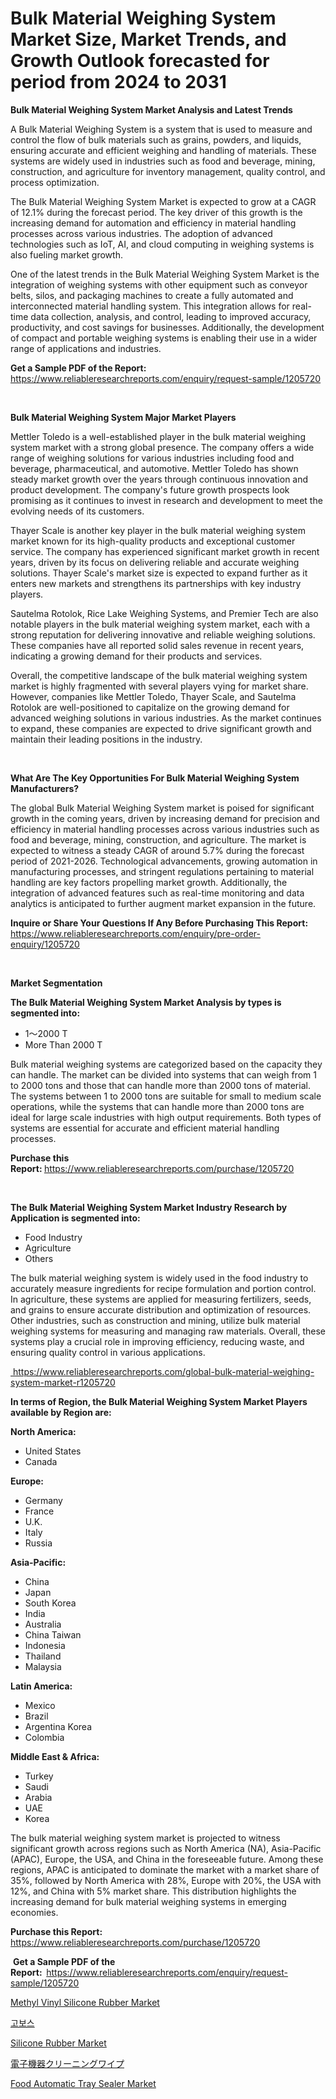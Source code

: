 <p><h1>Bulk Material Weighing System Market Size, Market Trends, and Growth Outlook forecasted for period from 2024 to 2031</h1></p><p><strong>Bulk Material Weighing System Market Analysis and Latest Trends</strong></p>
<p><p>A Bulk Material Weighing System is a system that is used to measure and control the flow of bulk materials such as grains, powders, and liquids, ensuring accurate and efficient weighing and handling of materials. These systems are widely used in industries such as food and beverage, mining, construction, and agriculture for inventory management, quality control, and process optimization.</p><p>The Bulk Material Weighing System Market is expected to grow at a CAGR of 12.1% during the forecast period. The key driver of this growth is the increasing demand for automation and efficiency in material handling processes across various industries. The adoption of advanced technologies such as IoT, AI, and cloud computing in weighing systems is also fueling market growth.</p><p>One of the latest trends in the Bulk Material Weighing System Market is the integration of weighing systems with other equipment such as conveyor belts, silos, and packaging machines to create a fully automated and interconnected material handling system. This integration allows for real-time data collection, analysis, and control, leading to improved accuracy, productivity, and cost savings for businesses. Additionally, the development of compact and portable weighing systems is enabling their use in a wider range of applications and industries.</p></p>
<p><strong>Get a Sample PDF of the Report:&nbsp;</strong> <a href="https://www.reliableresearchreports.com/enquiry/request-sample/1205720">https://www.reliableresearchreports.com/enquiry/request-sample/1205720</a></p>
<p>&nbsp;</p>
<p><strong>Bulk Material Weighing System Major Market Players</strong></p>
<p><p>Mettler Toledo is a well-established player in the bulk material weighing system market with a strong global presence. The company offers a wide range of weighing solutions for various industries including food and beverage, pharmaceutical, and automotive. Mettler Toledo has shown steady market growth over the years through continuous innovation and product development. The company's future growth prospects look promising as it continues to invest in research and development to meet the evolving needs of its customers.</p><p>Thayer Scale is another key player in the bulk material weighing system market known for its high-quality products and exceptional customer service. The company has experienced significant market growth in recent years, driven by its focus on delivering reliable and accurate weighing solutions. Thayer Scale's market size is expected to expand further as it enters new markets and strengthens its partnerships with key industry players.</p><p>Sautelma Rotolok, Rice Lake Weighing Systems, and Premier Tech are also notable players in the bulk material weighing system market, each with a strong reputation for delivering innovative and reliable weighing solutions. These companies have all reported solid sales revenue in recent years, indicating a growing demand for their products and services.</p><p>Overall, the competitive landscape of the bulk material weighing system market is highly fragmented with several players vying for market share. However, companies like Mettler Toledo, Thayer Scale, and Sautelma Rotolok are well-positioned to capitalize on the growing demand for advanced weighing solutions in various industries. As the market continues to expand, these companies are expected to drive significant growth and maintain their leading positions in the industry.</p></p>
<p>&nbsp;</p>
<p><strong>What Are The Key Opportunities For Bulk Material Weighing System Manufacturers?</strong></p>
<p><p>The global Bulk Material Weighing System market is poised for significant growth in the coming years, driven by increasing demand for precision and efficiency in material handling processes across various industries such as food and beverage, mining, construction, and agriculture. The market is expected to witness a steady CAGR of around 5.7% during the forecast period of 2021-2026. Technological advancements, growing automation in manufacturing processes, and stringent regulations pertaining to material handling are key factors propelling market growth. Additionally, the integration of advanced features such as real-time monitoring and data analytics is anticipated to further augment market expansion in the future.</p></p>
<p><strong>Inquire or Share Your Questions If Any Before Purchasing This Report:</strong> <a href="https://www.reliableresearchreports.com/enquiry/pre-order-enquiry/1205720">https://www.reliableresearchreports.com/enquiry/pre-order-enquiry/1205720</a></p>
<p>&nbsp;</p>
<p><strong>Market Segmentation</strong></p>
<p><strong>The Bulk Material Weighing System Market Analysis by types is segmented into:</strong></p>
<p><ul><li>1〜2000 T</li><li>More Than 2000 T</li></ul></p>
<p><p>Bulk material weighing systems are categorized based on the capacity they can handle. The market can be divided into systems that can weigh from 1 to 2000 tons and those that can handle more than 2000 tons of material. The systems between 1 to 2000 tons are suitable for small to medium scale operations, while the systems that can handle more than 2000 tons are ideal for large scale industries with high output requirements. Both types of systems are essential for accurate and efficient material handling processes.</p></p>
<p><strong>Purchase this Report:&nbsp;</strong><a href="https://www.reliableresearchreports.com/purchase/1205720">https://www.reliableresearchreports.com/purchase/1205720</a></p>
<p>&nbsp;</p>
<p><strong>The Bulk Material Weighing System Market Industry Research by Application is segmented into:</strong></p>
<p><ul><li>Food Industry</li><li>Agriculture</li><li>Others</li></ul></p>
<p><p>The bulk material weighing system is widely used in the food industry to accurately measure ingredients for recipe formulation and portion control. In agriculture, these systems are applied for measuring fertilizers, seeds, and grains to ensure accurate distribution and optimization of resources. Other industries, such as construction and mining, utilize bulk material weighing systems for measuring and managing raw materials. Overall, these systems play a crucial role in improving efficiency, reducing waste, and ensuring quality control in various applications.</p></p>
<p><a href="https://www.reliableresearchreports.com/global-bulk-material-weighing-system-market-r1205720">&nbsp;https://www.reliableresearchreports.com/global-bulk-material-weighing-system-market-r1205720</a></p>
<p><strong>In terms of Region, the Bulk Material Weighing System Market Players available by Region are:</strong></p>
<p>
    <p> <strong> North America: </strong>
        <ul>
            <li>United States</li>
            <li>Canada</li>
        </ul>
        </p> 
    <p> <strong> Europe: </strong>
        <ul>
            <li>Germany</li>
            <li>France</li>
            <li>U.K.</li>
            <li>Italy</li>
            <li>Russia</li>
        </ul>
        </p> 
    <p> <strong> Asia-Pacific: </strong>
        <ul>
            <li>China</li>
            <li>Japan</li>
            <li>South Korea</li>
            <li>India</li>
            <li>Australia</li>
            <li>China Taiwan</li>
            <li>Indonesia</li>
            <li>Thailand</li>
            <li>Malaysia</li>
        </ul>
        </p> 
    <p> <strong> Latin America: </strong>
        <ul>
            <li>Mexico</li>
            <li>Brazil</li>
            <li>Argentina Korea</li>
            <li>Colombia</li>
        </ul>
        </p> 
    <p> <strong> Middle East & Africa: </strong>
        <ul>
            <li>Turkey</li>
            <li>Saudi</li>
            <li>Arabia</li>
            <li>UAE</li>
            <li>Korea</li>
        </ul>
    </p>
    </p>
<p><p>The bulk material weighing system market is projected to witness significant growth across regions such as North America (NA), Asia-Pacific (APAC), Europe, the USA, and China in the foreseeable future. Among these regions, APAC is anticipated to dominate the market with a market share of 35%, followed by North America with 28%, Europe with 20%, the USA with 12%, and China with 5% market share. This distribution highlights the increasing demand for bulk material weighing systems in emerging economies.</p></p>
<p><strong>Purchase this Report: </strong><a href="https://www.reliableresearchreports.com/purchase/1205720">https://www.reliableresearchreports.com/purchase/1205720</a></p>
<p>&nbsp;<strong>Get a Sample PDF of the Report:&nbsp;&nbsp;</strong><a href="https://www.reliableresearchreports.com/enquiry/request-sample/1205720">https://www.reliableresearchreports.com/enquiry/request-sample/1205720</a></p>
<p><strong></strong></p>
<p><p><a href="https://issuu.com/reportprime-2/docs/methyl-vinyl-silicone-rubber-market-size-2030.pptx">Methyl Vinyl Silicone Rubber Market</a></p><p><a href="https://github.com/solomonbode85/Market-Research-Report-List-1/blob/main/373956138748.md">고보스</a></p><p><a href="https://issuu.com/reportprime-2/docs/silicone-rubber-market-size-2030.pptx">Silicone Rubber Market</a></p><p><a href="https://github.com/avbqbctihcbe2/Market-Research-Report-List-1/blob/main/714735642285.md">電子機器クリーニングワイプ</a></p><p><a href="https://github.com/pizolina/Market-Research-Report-List-4/blob/main/food-automatic-tray-sealer-market.md">Food Automatic Tray Sealer Market</a></p></p>